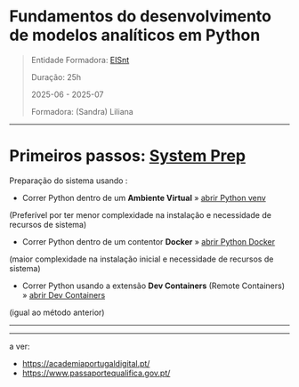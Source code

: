 # Fundamentos do desenvolvimento de modelos analíticos em Python


> Entidade Formadora: [EISnt](https://eisnt.com/)
>
> Duração: 25h
> 
> 2025-06 - 2025-07
> 
> Formadora: (Sandra) Liliana


* * * 
# Primeiros passos: [System Prep](system_prep/)

Preparação do sistema usando :


* Correr Python dentro de um **Ambiente Virtual** » [abrir Python venv](system_prep/python_venv.md)

(Preferível por ter menor complexidade na instalação e necessidade de recursos de sistema)


* Correr Python dentro de um contentor **Docker** » [abrir Python Docker](system_prep/python_docker.md)

(maior complexidade na instalação inicial e necessidade de recursos de sistema)

* Correr Python usando a extensão **Dev Containers** (Remote Containers) » [abrir Dev Containers](system_prep/python_dev_containers.md)

(igual ao método anterior)


* * *


***

a ver:
- https://academiaportugaldigital.pt/
- https://www.passaportequalifica.gov.pt/